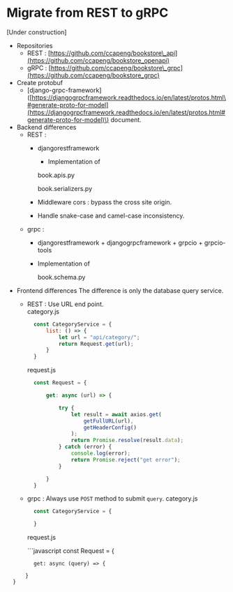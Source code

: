 # Migrate from REST to gRPC

\[Under construction\]

* Repositories
  * REST : [https://github.com/ccapeng/bookstore\_api](https://github.com/ccapeng/bookstore_openapi)
  * gRPC : [https://github.com/ccapeng/bookstore\_grpc](https://github.com/ccapeng/bookstore_grpc)
* Create protobuf
  * \[django-grpc-framework\] \([https://djangogrpcframework.readthedocs.io/en/latest/protos.html\#generate-proto-for-model](https://djangogrpcframework.readthedocs.io/en/latest/protos.html#generate-proto-for-model)\) document.
* Backend differences
  * REST :
    * djangorestframework

      * Implementation of  

      book.apis.py

      book.serializers.py

    * Middleware cors : bypass the cross site origin.
    * Handle snake-case and camel-case inconsistency.
  * grpc :
    * djangorestframework + djangogrpcframework + grpcio + grpcio-tools
    * Implementation of

      book.schema.py
* Frontend differences The difference is only the database query service.
  * REST : Use URL end point.  
    category.js

    ```javascript
      const CategoryService = {
          list: () => {
              let url = "api/category/";
              return Request.get(url);
          }
      }
    ```

    request.js

    ```javascript
      const Request = {

          get: async (url) => {

              try {
                  let result = await axios.get(
                      getFullURL(url),
                      getHeaderConfig()
                  );
                  return Promise.resolve(result.data);
              } catch (error) {
                  console.log(error);
                  return Promise.reject("get error");
              }

          }
      }
    ```

  * grpc : Always use `POST` method to submit `query`. category.js

    ```javascript
      const CategoryService = {

      }
    ```

    request.js

    \`\`\`javascript const Request = {

    ```text
      get: async (query) => {
    ```

```text
      }
  }
```
```

